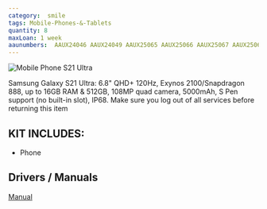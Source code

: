 ```yaml
---
category:  smile
tags: Mobile-Phones-&-Tablets
quantity: 8
maxLoan: 1 week
aaunumbers:  AAUX24046 AAUX24049 AAUX25065 AAUX25066 AAUX25067 AAUX25068 AAUX25069 AAUX25070
---
```

![Mobile Phone S21 Ultra](https://fdn2.gsmarena.com/vv/pics/samsung/samsung-galaxy-s21-ultra-5g-2.jpg)

Samsung Galaxy S21 Ultra: 6.8" QHD+ 120Hz, Exynos 2100/Snapdragon 888, up to 16GB RAM & 512GB, 108MP quad camera, 5000mAh, S Pen support (no built-in slot), IP68.  Make sure you log out of all services before returning this item
## KIT INCLUDES:
-  Phone

## Drivers / Manuals
[Manual](https://www.samsung.com/dk/support/model/SM-G998BZNHEUB/)



